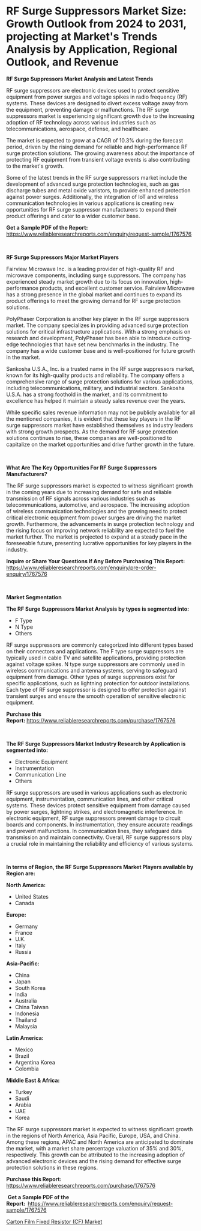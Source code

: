 <p><h1>RF Surge Suppressors Market Size: Growth Outlook from 2024 to 2031, projecting at Market's Trends Analysis by Application, Regional Outlook, and Revenue</h1></p><p><strong>RF Surge Suppressors Market Analysis and Latest Trends</strong></p>
<p><p>RF surge suppressors are electronic devices used to protect sensitive equipment from power surges and voltage spikes in radio frequency (RF) systems. These devices are designed to divert excess voltage away from the equipment, preventing damage or malfunctions. The RF surge suppressors market is experiencing significant growth due to the increasing adoption of RF technology across various industries such as telecommunications, aerospace, defense, and healthcare.</p><p>The market is expected to grow at a CAGR of 10.3% during the forecast period, driven by the rising demand for reliable and high-performance RF surge protection solutions. The growing awareness about the importance of protecting RF equipment from transient voltage events is also contributing to the market's growth.</p><p>Some of the latest trends in the RF surge suppressors market include the development of advanced surge protection technologies, such as gas discharge tubes and metal oxide varistors, to provide enhanced protection against power surges. Additionally, the integration of IoT and wireless communication technologies in various applications is creating new opportunities for RF surge suppressor manufacturers to expand their product offerings and cater to a wider customer base.</p></p>
<p><strong>Get a Sample PDF of the Report:&nbsp;</strong> <a href="https://www.reliableresearchreports.com/enquiry/request-sample/1767576">https://www.reliableresearchreports.com/enquiry/request-sample/1767576</a></p>
<p>&nbsp;</p>
<p><strong>RF Surge Suppressors Major Market Players</strong></p>
<p><p>Fairview Microwave Inc. is a leading provider of high-quality RF and microwave components, including surge suppressors. The company has experienced steady market growth due to its focus on innovation, high-performance products, and excellent customer service. Fairview Microwave has a strong presence in the global market and continues to expand its product offerings to meet the growing demand for RF surge protection solutions.</p><p>PolyPhaser Corporation is another key player in the RF surge suppressors market. The company specializes in providing advanced surge protection solutions for critical infrastructure applications. With a strong emphasis on research and development, PolyPhaser has been able to introduce cutting-edge technologies that have set new benchmarks in the industry. The company has a wide customer base and is well-positioned for future growth in the market.</p><p>Sankosha U.S.A., Inc. is a trusted name in the RF surge suppressors market, known for its high-quality products and reliability. The company offers a comprehensive range of surge protection solutions for various applications, including telecommunications, military, and industrial sectors. Sankosha U.S.A. has a strong foothold in the market, and its commitment to excellence has helped it maintain a steady sales revenue over the years.</p><p>While specific sales revenue information may not be publicly available for all the mentioned companies, it is evident that these key players in the RF surge suppressors market have established themselves as industry leaders with strong growth prospects. As the demand for RF surge protection solutions continues to rise, these companies are well-positioned to capitalize on the market opportunities and drive further growth in the future.</p></p>
<p>&nbsp;</p>
<p><strong>What Are The Key Opportunities For RF Surge Suppressors Manufacturers?</strong></p>
<p><p>The RF surge suppressors market is expected to witness significant growth in the coming years due to increasing demand for safe and reliable transmission of RF signals across various industries such as telecommunications, automotive, and aerospace. The increasing adoption of wireless communication technologies and the growing need to protect critical electronic equipment from power surges are driving the market growth. Furthermore, the advancements in surge protection technology and the rising focus on improving network reliability are expected to fuel the market further. The market is projected to expand at a steady pace in the foreseeable future, presenting lucrative opportunities for key players in the industry.</p></p>
<p><strong>Inquire or Share Your Questions If Any Before Purchasing This Report:</strong> <a href="https://www.reliableresearchreports.com/enquiry/pre-order-enquiry/1767576">https://www.reliableresearchreports.com/enquiry/pre-order-enquiry/1767576</a></p>
<p>&nbsp;</p>
<p><strong>Market Segmentation</strong></p>
<p><strong>The RF Surge Suppressors Market Analysis by types is segmented into:</strong></p>
<p><ul><li>F Type</li><li>N Type</li><li>Others</li></ul></p>
<p><p>RF surge suppressors are commonly categorized into different types based on their connectors and applications. The F type surge suppressors are typically used in cable TV and satellite applications, providing protection against voltage spikes. N type surge suppressors are commonly used in wireless communications and antenna systems, serving to safeguard equipment from damage. Other types of surge suppressors exist for specific applications, such as lightning protection for outdoor installations. Each type of RF surge suppressor is designed to offer protection against transient surges and ensure the smooth operation of sensitive electronic equipment.</p></p>
<p><strong>Purchase this Report:&nbsp;</strong><a href="https://www.reliableresearchreports.com/purchase/1767576">https://www.reliableresearchreports.com/purchase/1767576</a></p>
<p>&nbsp;</p>
<p><strong>The RF Surge Suppressors Market Industry Research by Application is segmented into:</strong></p>
<p><ul><li>Electronic Equipment</li><li>Instrumentation</li><li>Communication Line</li><li>Others</li></ul></p>
<p><p>RF surge suppressors are used in various applications such as electronic equipment, instrumentation, communication lines, and other critical systems. These devices protect sensitive equipment from damage caused by power surges, lightning strikes, and electromagnetic interference. In electronic equipment, RF surge suppressors prevent damage to circuit boards and components. In instrumentation, they ensure accurate readings and prevent malfunctions. In communication lines, they safeguard data transmission and maintain connectivity. Overall, RF surge suppressors play a crucial role in maintaining the reliability and efficiency of various systems.</p></p>
<p>&nbsp;</p>
<p><strong>In terms of Region, the RF Surge Suppressors Market Players available by Region are:</strong></p>
<p>
    <p> <strong> North America: </strong>
        <ul>
            <li>United States</li>
            <li>Canada</li>
        </ul>
        </p> 
    <p> <strong> Europe: </strong>
        <ul>
            <li>Germany</li>
            <li>France</li>
            <li>U.K.</li>
            <li>Italy</li>
            <li>Russia</li>
        </ul>
        </p> 
    <p> <strong> Asia-Pacific: </strong>
        <ul>
            <li>China</li>
            <li>Japan</li>
            <li>South Korea</li>
            <li>India</li>
            <li>Australia</li>
            <li>China Taiwan</li>
            <li>Indonesia</li>
            <li>Thailand</li>
            <li>Malaysia</li>
        </ul>
        </p> 
    <p> <strong> Latin America: </strong>
        <ul>
            <li>Mexico</li>
            <li>Brazil</li>
            <li>Argentina Korea</li>
            <li>Colombia</li>
        </ul>
        </p> 
    <p> <strong> Middle East & Africa: </strong>
        <ul>
            <li>Turkey</li>
            <li>Saudi</li>
            <li>Arabia</li>
            <li>UAE</li>
            <li>Korea</li>
        </ul>
    </p>
    </p>
<p><p>The RF surge suppressors market is expected to witness significant growth in the regions of North America, Asia Pacific, Europe, USA, and China. Among these regions, APAC and North America are anticipated to dominate the market, with a market share percentage valuation of 35% and 30%, respectively. This growth can be attributed to the increasing adoption of advanced electronic devices and the rising demand for effective surge protection solutions in these regions.</p></p>
<p><strong>Purchase this Report: </strong><a href="https://www.reliableresearchreports.com/purchase/1767576">https://www.reliableresearchreports.com/purchase/1767576</a></p>
<p>&nbsp;<strong>Get a Sample PDF of the Report:&nbsp;&nbsp;</strong><a href="https://www.reliableresearchreports.com/enquiry/request-sample/1767576">https://www.reliableresearchreports.com/enquiry/request-sample/1767576</a></p>
<p><strong></strong></p>
<p><p><a href="https://github.com/pizolina/Market-Research-Report-List-3/blob/main/carton-film-fixed-resistor-cf-market.md">Carton Film Fixed Resistor (CF) Market</a></p></p>